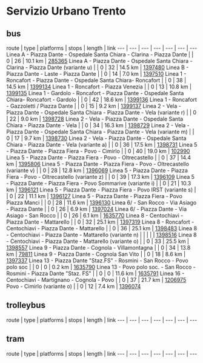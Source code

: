 # Servizio Urbano Trento
## bus
route | type | platforms | stops | length | link
--- | --- | --- | --- | --- | --- | ---
Linea A - Piazza Dante - Ospedale Santa Chiara - Clarina - Piazza Dante |  | 0 | 26 | 10.1 km | [285365](http://openstreetmap.org/relation/285365)
Linea A - Piazza Dante - Ospedale Santa Chiara - Clarina - Piazza Dante (variante u) |  | 0 | 32 | 14.5 km | [1397480](http://openstreetmap.org/relation/1397480)
Linea B - Piazza Dante - Laste - Piazza Dante |  | 0 | 14 | 7.0 km | [1397510](http://openstreetmap.org/relation/1397510)
Linea 1 - Roncafort - Piazza Dante - Ospedale Santa Chiara- Roncafort |  | 0 | 38 | 14.5 km | [1399134](http://openstreetmap.org/relation/1399134)
Linea 1 - Roncafort - Piazza Venezia |  | 0 | 13 | 10.8 km | [1399135](http://openstreetmap.org/relation/1399135)
Linea 1 - Gardolo - Roncafort - Piazza Dante - Ospedale Santa Chiara- Roncafort - Gardolo |  | 0 | 42 | 18.6 km | [1399136](http://openstreetmap.org/relation/1399136)
Linea 1 - Roncafort - Gazzoletti / Piazza Dante |  | 0 | 15 | 9.2 km | [1399137](http://openstreetmap.org/relation/1399137)
Linea 2 - Vela - Piazza Dante - Ospedale Santa Chiara - Piazza Dante - Vela (variante r) |  | 0 | 22 | 9.0 km | [1398728](http://openstreetmap.org/relation/1398728)
Linea 2 - Vela - Piazza Dante - Ospedale Santa Chiara - Piazza Dante - Vela |  | 0 | 34 | 16.3 km | [1398729](http://openstreetmap.org/relation/1398729)
Linea 2 - Vela - Piazza Dante - Ospedale Santa Chiara - Piazza Dante - Vela (variante m) |  | 0 | 17 | 9.7 km | [1398730](http://openstreetmap.org/relation/1398730)
Linea 2 - Vela - Piazza Dante - Ospedale Santa Chiara - Piazza Dante - Vela (variante a) |  | 0 | 36 | 17.5 km | [1398731](http://openstreetmap.org/relation/1398731)
Linea 5 - Piazza Dante - Piazza Fiera - Povo - Cimirlo |  | 0 | 40 | 19.0 km | [102990](http://openstreetmap.org/relation/102990)
Linea 5 - Piazza Dante - Piazza Fiera - Povo - Oltrecastello |  | 0 | 37 | 14.4 km | [1395806](http://openstreetmap.org/relation/1395806)
Linea 5 - Piazza Dante - Piazza Fiera - Povo - Oltrecastello (variante v) |  | 0 | 28 | 12.8 km | [1396069](http://openstreetmap.org/relation/1396069)
Linea 5 - Piazza Dante - Piazza Fiera - Povo - Oltrecastello (variante z) |  | 0 | 39 | 17.3 km | [1396109](http://openstreetmap.org/relation/1396109)
Linea 5 - Piazza Dante - Piazza Fiera - Povo Sommarive (variante i) |  | 0 | 21 | 10.3 km | [1396121](http://openstreetmap.org/relation/1396121)
Linea 5 - Piazza Dante - Piazza Fiera - Povo IRST (variante s) |  | 0 | 22 | 11.1 km | [1396127](http://openstreetmap.org/relation/1396127)
Linea 5 - Piazza Dante - Piazza Fiera - Povo Piazza Manci |  | 0 | 28 | 11.6 km | [1396130](http://openstreetmap.org/relation/1396130)
Linea 6/ - San Rocco - Via Asiago - Piazza Dante |  | 0 | 26 | 6.9 km | [1397024](http://openstreetmap.org/relation/1397024)
Linea 6/ - Piazza Dante - Via Asiago - San Rocco |  | 0 | 26 | 6.1 km | [1635770](http://openstreetmap.org/relation/1635770)
Linea 8 - Centochiavi - Piazza Dante - Mattarello |  | 0 | 32 | 25.1 km | [1397319](http://openstreetmap.org/relation/1397319)
Linea 8 - Roncafort - Centochiavi - Piazza Dante - Mattarello |  | 0 | 36 | 25.1 km | [1398483](http://openstreetmap.org/relation/1398483)
Linea 8 - Centochiavi - Piazza Dante - Mattarello (variante n) |  |  |  |  | [1398516](http://openstreetmap.org/relation/1398516)
Linea 8 - Centochiavi - Piazza Dante - Mattarello (variante o) |  | 0 | 33 | 25.5 km | [1398557](http://openstreetmap.org/relation/1398557)
Linea 9 - Piazza Dante - Cognola - Villamontagna |  | 0 | 34 | 13.8 km | [79811](http://openstreetmap.org/relation/79811)
Linea 9 - Piazza Dante - Cognola San Vito |  | 0 | 18 | 8.6 km | [1397337](http://openstreetmap.org/relation/1397337)
Linea 13 - Piazza Dante "Staz.FS" - Rosmini - San Rocco - Povo polo soc |  | 0 | 0 | 0.2 km | [1635790](http://openstreetmap.org/relation/1635790)
Linea 13 - Povo polo soc. - San Rocco - Rosmini - Piazza Dante "Staz. FS" |  | 0 | 0 | 11.6 km | [1635791](http://openstreetmap.org/relation/1635791)
Linea 16 - Centochiavi - Martignano - Cognola - Povo |  | 0 | 37 | 21.7 km | [1206975](http://openstreetmap.org/relation/1206975)
Povo - Cimirlo (variante o) |  | 0 | 12 | 7.4 km | [1396074](http://openstreetmap.org/relation/1396074)

## trolleybus
route | type | platforms | stops | length | link
--- | --- | --- | --- | --- | --- | ---

## tram
route | type | platforms | stops | length | link
--- | --- | --- | --- | --- | --- | ---

